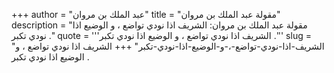 +++
author = "عبد الملك بن مروان"
title = "مقولة عبد الملك بن مروان"
description = "مقولة عبد الملك بن مروان: الشريف اذا نودي تواضع ، و الوضيع اذا نودي تكبر ."
quote = '''الشريف اذا نودي تواضع ، و الوضيع اذا نودي تكبر .'''
slug = "الشريف-اذا-نودي-تواضع-،-و-الوضيع-اذا-نودي-تكبر"
+++
الشريف اذا نودي تواضع ، و الوضيع اذا نودي تكبر .
